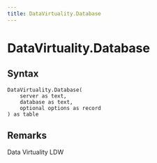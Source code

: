 ```yaml
---
title: DataVirtuality.Database
---
```


# DataVirtuality.Database



## Syntax

```powerquery
DataVirtuality.Database(
    server as text,
    database as text,
    optional options as record
) as table
```


## Remarks

Data Virtuality LDW


